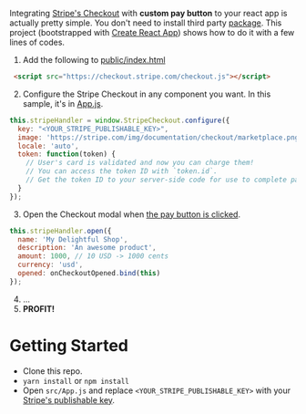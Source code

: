 Integrating [Stripe's Checkout](https://stripe.com/docs/checkout/tutorial) with **custom pay button** to your react app is actually pretty simple. You don't need to install third party [package](https://github.com/azmenak/react-stripe-checkout). This project (bootstrapped with [Create React App](https://github.com/facebookincubator/create-react-app)) shows how to do it with a few lines of codes.

1. Add the following to [public/index.html](https://github.com/nicnocquee/react-stripe-checkout/blob/master/public/index.html#L30)

```html
 <script src="https://checkout.stripe.com/checkout.js"></script>
```

2. Configure the Stripe Checkout in any component you want. In this sample, it's in [App.js](https://github.com/nicnocquee/react-stripe-checkout/blob/master/src/App.js#L13).

```javascript
this.stripeHandler = window.StripeCheckout.configure({
  key: "<YOUR_STRIPE_PUBLISHABLE_KEY>",
  image: 'https://stripe.com/img/documentation/checkout/marketplace.png',
  locale: 'auto',
  token: function(token) {
    // User's card is validated and now you can charge them!
    // You can access the token ID with `token.id`.
    // Get the token ID to your server-side code for use to complete payment.
  }
});
```

3. Open the Checkout modal when [the pay button is clicked](https://github.com/nicnocquee/react-stripe-checkout/blob/master/src/App.js#L31).

```javascript
this.stripeHandler.open({
  name: 'My Delightful Shop',
  description: 'An awesome product',
  amount: 1000, // 10 USD -> 1000 cents
  currency: 'usd',
  opened: onCheckoutOpened.bind(this)
});
```

4. ...
5. **PROFIT!**

# Getting Started

- Clone this repo.
- `yarn install` or `npm install`
- Open `src/App.js` and replace `<YOUR_STRIPE_PUBLISHABLE_KEY>` with your [Stripe's publishable key](https://dashboard.stripe.com/account/apikeys).
- `yarn run`
